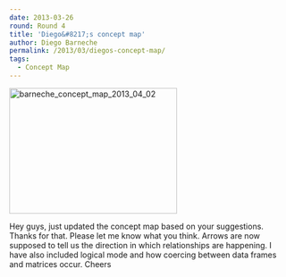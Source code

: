 ```yaml
---
date: 2013-03-26
round: Round 4
title: 'Diego&#8217;s concept map'
author: Diego Barneche
permalink: /2013/03/diegos-concept-map/
tags:
  - Concept Map
---
```

[<img class="alignnone size-medium wp-image-2049" alt="barneche_concept_map_2013_04_02" src="http://teaching.software-carpentry.org/wp-content/uploads/2013/03/barneche_concept_map_2013_04_02-300x225.jpg" width="300" height="225" />][1]

Hey guys, just updated the concept map based on your suggestions. Thanks for that. Please let me know what you think. Arrows are now supposed to tell us the direction in which relationships are happening. I have also included logical mode and how coercing between data frames and matrices occur. Cheers

 [1]: http://teaching.software-carpentry.org/wp-content/uploads/2013/03/barneche_concept_map_2013_04_02.jpg
